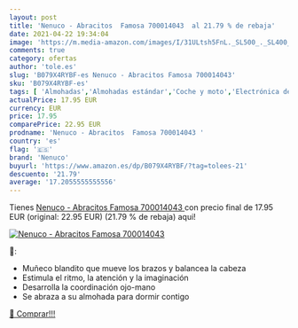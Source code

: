 ```yaml
---
layout: post
title: 'Nenuco - Abracitos  Famosa 700014043  al 21.79 % de rebaja'
date: 2021-04-22 19:34:04
image: 'https://m.media-amazon.com/images/I/31ULtsh5FnL._SL500_._SL400_.jpg'
comments: true
category: ofertas
author: 'tole.es'
slug: 'B079X4RYBF-es Nenuco - Abracitos Famosa 700014043'
sku: 'B079X4RYBF-es'
tags: [ 'Almohadas','Almohadas estándar','Coche y moto','Electrónica de oficina','Grabadoras de voz','Hogar y cocina','Juguetes','Juguetes y juegos','Muñecas bebé','Muñecas y accesorios','Oficina y papelería','Ropa de cama y almohadas','Textiles del hogar','nenuco', ]
actualPrice: 17.95 EUR
currency: EUR
price: 17.95
comparePrice: 22.95 EUR
prodname: 'Nenuco - Abracitos  Famosa 700014043 '
country: 'es'
flag: '🇪🇸'
brand: 'Nenuco'
buyurl: 'https://www.amazon.es/dp/B079X4RYBF/?tag=tolees-21'
descuento: '21.79'
average: '17.2055555555556'
---
```


Tienes [Nenuco - Abracitos  Famosa 700014043 ](https://www.amazon.es/dp/B079X4RYBF/?tag=tolees-21) con precio final de  17.95 EUR (original: 22.95 EUR) (21.79 %  de rebaja) aqui!

[![Nenuco - Abracitos  Famosa 700014043 ](https://m.media-amazon.com/images/I/31ULtsh5FnL._SL500_._SL400_.jpg)](https://www.amazon.es/dp/B079X4RYBF/?tag=tolees-21)

🔎:

- Muñeco blandito que mueve los brazos y balancea la cabeza
- Estimula el ritmo, la atención y la imaginación
- Desarrolla la coordinación ojo-mano
- Se abraza a su almohada para dormir contigo

[🛒 Comprar!!!](https://www.amazon.es/dp/B079X4RYBF/?tag=tolees-21)
